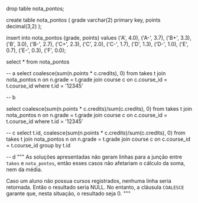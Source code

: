 drop table nota_pontos;

create table nota_pontos (
  grade varchar(2) primary key,
  points decimal(3,2)
);

insert into nota_pontos (grade, points) values
  ('A', 4.0),
  ('A-', 3.7),
  ('B+', 3.3),
  ('B', 3.0),
  ('B-', 2.7),
  ('C+', 2.3),
  ('C', 2.0),
  ('C-', 1.7),
  ('D', 1.3),
  ('D-', 1.0),
  ('E', 0.7),
  ('E-', 0.3),
  ('F', 0.0);

select * from nota_pontos

-- a
select coalesce(sum(n.points * c.credits), 0)
from takes t
join nota_pontos n on n.grade = t.grade
join course c on c.course_id = t.course_id
where t.id = '12345'

-- b
  
select coalesce(sum(n.points * c.credits)/sum(c.credits), 0)
from takes t
join nota_pontos n on n.grade = t.grade
join course c on c.course_id = t.course_id
where t.id = '12345'

-- c
select t.id, coalesce(sum(n.points * c.credits)/sum(c.credits), 0)
from takes t
join nota_pontos n on n.grade = t.grade
join course c on c.course_id = t.course_id
group by t.id

-- d
"""
As soluções apresentadas não geram linhas para a junção entre `takes` e
`nota_pontos`, então esses casos não afetariam o cálculo da soma, nem da
média.

Caso um aluno não possua cursos registrados, nenhuma linha seria retornada.
Então o resultado seria NULL. No entanto, a cláusula `COALESCE`
garante que, nesta situação, o resultado seja 0.
"""
